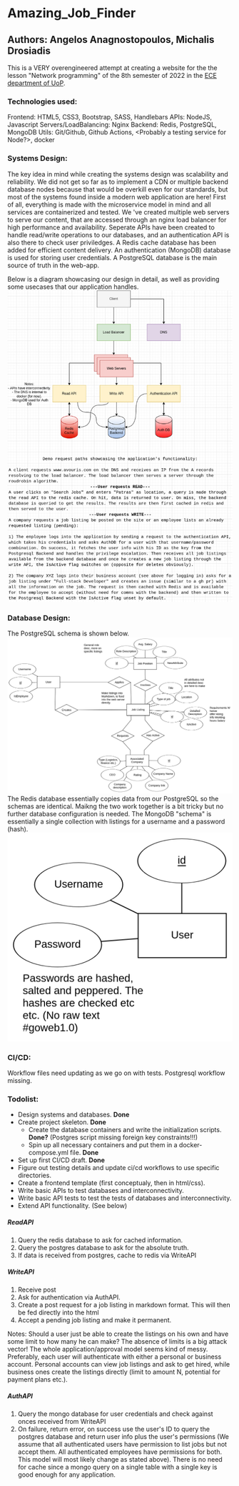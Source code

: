 # Amazing_Job_Finder
## Authors: Angelos Anagnostopoulos, Michalis Drosiadis

This is a VERY overengineered attempt at creating a website for the the lesson "Network programming" of the 8th semester of 2022 in the [ECE department of UoP](http://www.ece.upatras.gr/index.php/en/).

### Technologies used:
Frontend: HTML5, CSS3, Bootstrap, SASS, Handlebars
APIs: NodeJS, Javascript
Servers/LoadBalancing: Nginx
Backend: Redis, PostgreSQL, MongoDB
Utils: Git/Github, Github Actions, <Probably a testing service for Node?>, docker

### Systems Design:
The key idea in mind while creating the systems design was scalability and reliability. We did not get so far as to implement a CDN or multiple backend database nodes because that would be overkill even for our standards, but most of the systems found inside a modern web application are here! 
First of all, everything is made with the microservice model in mind and all services are containerized and tested. 
We 've created multiple web servers to serve our content, that are accessed through an nginx load balancer for high performance and availability.
Seperate APIs have been created to handle read/write operations to our databases, and an authentication API is also there to check user priviledges.
A Redis cache database has been added for efficient content delivery.
An authentication (MongoDB) database is used for storing user credentials.
A PostgreSQL database is the main source of truth in the web-app.

Below is a diagram showcasing our design in detail, as well as providing some usecases that our application handles.
![Systems Design Diagram.](./Design/SystemsDesign/Systems.png "Systems Design Diagram.")

### Database Design:
The PostgreSQL schema is shown below.
![PostgreSQL Schema.](./Design/DatabaseDesign/PostgreSQL.png "PostgreSQL Schema.")
The Redis database essentially copies data from our PostgreSQL so the schemas are identical. Maikng the two work together is a bit tricky but no further database configuration is needed.
The MongoDB "schema" is essentially a single collection with listings for a username and a password (hash).
![MongoDB Schema.](./Design/DatabaseDesign/AuthDB.png "MongoDB Schema.")

### CI/CD:
Workflow files need updating as we go on with tests.
Postgresql workflow missing.

### Todolist:
- Design systems and databases. **Done**
- Create project skeleton. **Done**
    - Create the database containers and write the initialization scripts. **Done?** (Postgres script missing foreign key constraints!!!)
    - Spin up all necessary containers and put them in a docker-compose.yml file. **Done**
- Set up first CI/CD draft. **Done**
- Figure out testing details and update ci/cd workflows to use specific directories.
- Create a frontend template (first conceptualy, then in html/css).
- Write basic APIs to test databases and interconnectivity.
- Write basic API tests to test the tests of databases and interconnectivity.
- Extend API functionality. (See below)

##### ReadAPI
1) Query the redis database to ask for cached information.
2) Query the postgres database to ask for the absolute truth.
3) If data is received from postgres, cache to redis via WriteAPI

##### WriteAPI
1) Receive post 
2) Ask for authentication via AuthAPI.
3) Create a post request for a job listing in markdown format. This will then be fed directly into the html
4) Accept a pending job listing and make it permanent.

Notes: 
Should a user just be able to create the listings on his own and have some limit to how many he can make? The absence of limits is a big attack vector!
The whole application/approval model seems kind of messy. Preferably, each user will authenticate with either a personal or business account. Personal accounts can view job listings and ask to get hired, while business ones create the listings directly (limit to amount N, potential for payment plans etc.).

##### AuthAPI
1) Query the mongo database for user credentials and check against onces received from WriteAPI
2) On failure, return error, on success use the user's ID to query the postgres database and return user info plus the user's permissions (We assume that all authenticated users have permission to list jobs but not accept them. All authenticated employees have permissions for both. This model will most likely change as stated above). There is no need for cache since a mongo query on a single table with a single key is good enough for any application.
